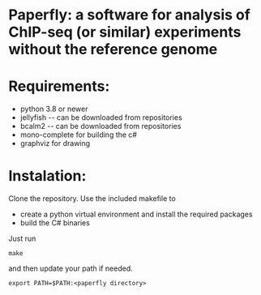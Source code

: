 # Paperfly: a software for analysis of ChIP-seq (or similar) experiments without the reference genome

# Requirements:
- python 3.8 or newer
- jellyfish -- can be downloaded from repositories
- bcalm2 -- can be downloaded from repositories
- mono-complete for building the c# 
- graphviz for drawing

# Instalation:
Clone the repository. Use the included makefile to 
- create a python virtual environment and install the required packages
- build the C# binaries

Just run 
```
make
```
and then update your path if needed.
```
export PATH=$PATH:<paperfly directory>
```
